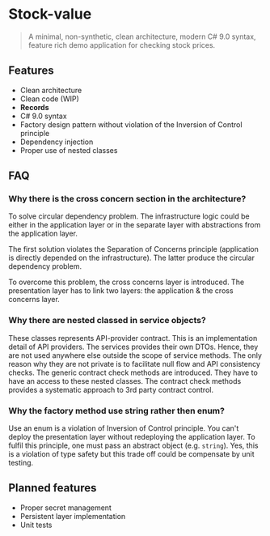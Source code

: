 # Stock-value

> A minimal, non-synthetic, clean architecture, modern C# 9.0 syntax, feature rich demo application for checking stock prices.

## Features

* Clean architecture
* Clean code (WIP)
* **Records**
* C# 9.0 syntax
* Factory design pattern without violation of the Inversion of Control principle
* Dependency injection
* Proper use of nested classes

## FAQ

### Why there is the cross concern section in the architecture?

To solve circular dependency problem. The infrastructure logic could be either in the application layer or in the separate layer with abstractions from the application layer.

The first solution violates the Separation of Concerns principle (application is directly depended on the infrastructure). The latter produce the circular dependency problem.

To overcome this problem, the cross concerns layer is introduced. The presentation layer has to link two layers: the application & the cross concerns layer.

### Why there are nested classed in service objects?

These classes represents API-provider contract. This is an implementation detail of API providers. The services provides their own DTOs. Hence, they are not used anywhere else outside the scope of service methods. The only reason why they are not private is to facilitate null flow and API consistency checks. The generic contract check methods are introduced. They have to have an access to these nested classes. The contract check methods provides a systematic approach to 3rd party contract control.

### Why the factory method use string rather then enum?

Use an enum is a violation of Inversion of Control principle. You can't deploy the presentation layer without redeploying the application layer. To fulfil this principle, one must pass an abstract object (e.g. `string`). Yes, this is a violation of type safety but this trade off could be compensate by unit testing.

## Planned features

* Proper secret management
* Persistent layer implementation
* Unit tests

